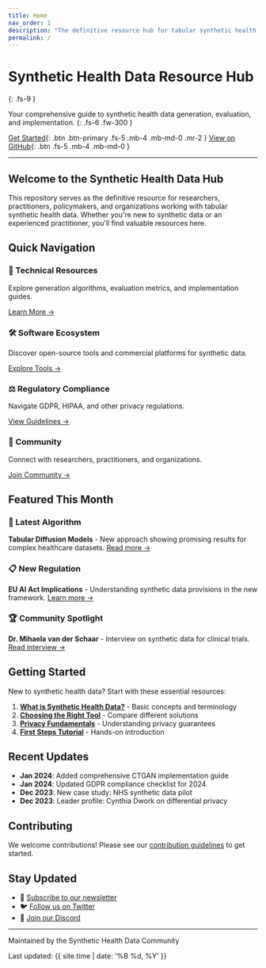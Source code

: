 ```yaml
---
title: Home
nav_order: 1
description: "The definitive resource hub for tabular synthetic health data"
permalink: /
---
```


# Synthetic Health Data Resource Hub
{: .fs-9 }

Your comprehensive guide to synthetic health data generation, evaluation, and implementation.
{: .fs-6 .fw-300 }

[Get Started](#getting-started){: .btn .btn-primary .fs-5 .mb-4 .mb-md-0 .mr-2 }
[View on GitHub](https://github.com/DigitalHealthCRCLimited/synthetic-health-data-hub){: .btn .fs-5 .mb-4 .mb-md-0 }

---

## Welcome to the Synthetic Health Data Hub

This repository serves as the definitive resource for researchers, practitioners, policymakers, and organizations working with tabular synthetic health data. Whether you're new to synthetic data or an experienced practitioner, you'll find valuable resources here.

## Quick Navigation

<div class="grid">
  <div class="grid-item">
    <h3>🔬 Technical Resources</h3>
    <p>Explore generation algorithms, evaluation metrics, and implementation guides.</p>
    <a href="/technical/">Learn More →</a>
  </div>
  
  <div class="grid-item">
    <h3>🛠️ Software Ecosystem</h3>
    <p>Discover open-source tools and commercial platforms for synthetic data.</p>
    <a href="/ecosystem/">Explore Tools →</a>
  </div>
  
  <div class="grid-item">
    <h3>⚖️ Regulatory Compliance</h3>
    <p>Navigate GDPR, HIPAA, and other privacy regulations.</p>
    <a href="/regulatory/">View Guidelines →</a>
  </div>
  
  <div class="grid-item">
    <h3>👥 Community</h3>
    <p>Connect with researchers, practitioners, and organizations.</p>
    <a href="/community/">Join Community →</a>
  </div>
</div>

## Featured This Month

### 🌟 Latest Algorithm
**Tabular Diffusion Models** - New approach showing promising results for complex healthcare datasets. [Read more →](/technical/algorithms/diffusion-models/)

### 📋 New Regulation
**EU AI Act Implications** - Understanding synthetic data provisions in the new framework. [Learn more →](/regulatory/europe/eu-ai-act/)

### 🏆 Community Spotlight
**Dr. Mihaela van der Schaar** - Interview on synthetic data for clinical trials. [Read interview →](/community/spotlights/2024-01-schaar/)

## Getting Started

New to synthetic health data? Start with these essential resources:

1. **[What is Synthetic Health Data?](/education/introduction/)** - Basic concepts and terminology
2. **[Choosing the Right Tool](/ecosystem/comparison-guide/)** - Compare different solutions
3. **[Privacy Fundamentals](/privacy-security/basics/)** - Understanding privacy guarantees
4. **[First Steps Tutorial](/education/tutorials/getting-started/)** - Hands-on introduction

## Recent Updates

- **Jan 2024**: Added comprehensive CTGAN implementation guide
- **Jan 2024**: Updated GDPR compliance checklist for 2024
- **Dec 2023**: New case study: NHS synthetic data pilot
- **Dec 2023**: Leader profile: Cynthia Dwork on differential privacy

## Contributing

We welcome contributions! Please see our [contribution guidelines](https://github.com/DigitalHealthCRCLimited/synthetic-health-data-hub/blob/main/CONTRIBUTING.md) to get started.

## Stay Updated

- 📧 [Subscribe to our newsletter](#)
- 🐦 [Follow us on Twitter](#)
- 💬 [Join our Discord](#)

---

<div class="footer-content">
  <p>Maintained by the Synthetic Health Data Community</p>
  <p>Last updated: {{ site.time | date: '%B %d, %Y' }}</p>
</div>